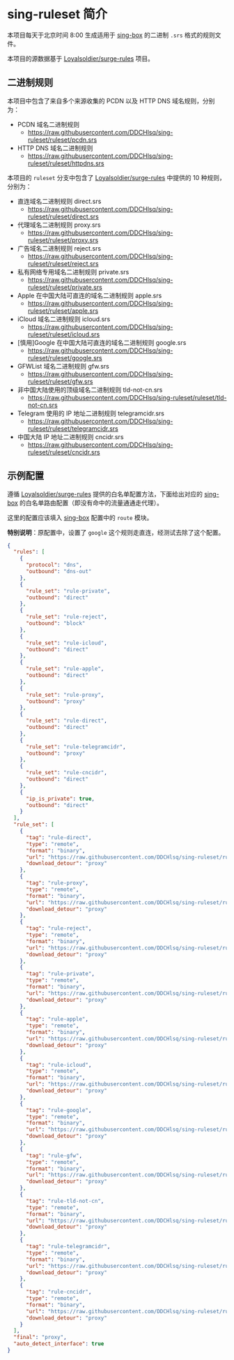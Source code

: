 # sing-ruleset 简介

本项目每天于北京时间 8:00 生成适用于 [sing-box](https://github.com/SagerNet/sing-box) 的二进制 `.srs` 格式的规则文件。

本项目的源数据基于 [Loyalsoldier/surge-rules](https://github.com/Loyalsoldier/surge-rules) 项目。

## 二进制规则

本项目中包含了来自多个来源收集的 PCDN 以及 HTTP DNS 域名规则，分别为：

- PCDN 域名二进制规则
  - https://raw.githubusercontent.com/DDCHlsq/sing-ruleset/ruleset/pcdn.srs
- HTTP DNS 域名二进制规则
  - https://raw.githubusercontent.com/DDCHlsq/sing-ruleset/ruleset/httpdns.srs

本项目的 `ruleset` 分支中包含了 [Loyalsoldier/surge-rules](https://github.com/Loyalsoldier/surge-rules) 中提供的 10 种规则，分别为：

- 直连域名二进制规则 direct.srs
  - https://raw.githubusercontent.com/DDCHlsq/sing-ruleset/ruleset/direct.srs
- 代理域名二进制规则 proxy.srs
  - https://raw.githubusercontent.com/DDCHlsq/sing-ruleset/ruleset/proxy.srs
- 广告域名二进制规则 reject.srs
  - https://raw.githubusercontent.com/DDCHlsq/sing-ruleset/ruleset/reject.srs
- 私有网络专用域名二进制规则 private.srs
  - https://raw.githubusercontent.com/DDCHlsq/sing-ruleset/ruleset/private.srs
- Apple 在中国大陆可直连的域名二进制规则 apple.srs
  - https://raw.githubusercontent.com/DDCHlsq/sing-ruleset/ruleset/apple.srs
- iCloud 域名二进制规则 icloud.srs
  - https://raw.githubusercontent.com/DDCHlsq/sing-ruleset/ruleset/icloud.srs
- \[慎用\]Google 在中国大陆可直连的域名二进制规则 google.srs
  - https://raw.githubusercontent.com/DDCHlsq/sing-ruleset/ruleset/google.srs
- GFWList 域名二进制规则 gfw.srs
  - https://raw.githubusercontent.com/DDCHlsq/sing-ruleset/ruleset/gfw.srs
- 非中国大陆使用的顶级域名二进制规则 tld-not-cn.srs
  - https://raw.githubusercontent.com/DDCHlsq/sing-ruleset/ruleset/tld-not-cn.srs
- Telegram 使用的 IP 地址二进制规则 telegramcidr.srs
  - https://raw.githubusercontent.com/DDCHlsq/sing-ruleset/ruleset/telegramcidr.srs
- 中国大陆 IP 地址二进制规则 cncidr.srs
  - https://raw.githubusercontent.com/DDCHlsq/sing-ruleset/ruleset/cncidr.srs

## 示例配置

遵循 [Loyalsoldier/surge-rules](https://github.com/Loyalsoldier/surge-rules) 提供的白名单配置方法，下面给出对应的 [sing-box](https://github.com/SagerNet/sing-box) 的白名单路由配置（即没有命中的流量通通走代理）。

这里的配置应该填入 [sing-box](https://github.com/SagerNet/sing-box) 配置中的 `route` 模块。

**特别说明**：原配置中，设置了 `google` 这个规则走直连，经测试去除了这个配置。

```json
{
  "rules": [
    {
      "protocol": "dns",
      "outbound": "dns-out"
    },
    {
      "rule_set": "rule-private",
      "outbound": "direct"
    },
    {
      "rule_set": "rule-reject",
      "outbound": "block"
    },
    {
      "rule_set": "rule-icloud",
      "outbound": "direct"
    },
    {
      "rule_set": "rule-apple",
      "outbound": "direct"
    },
    {
      "rule_set": "rule-proxy",
      "outbound": "proxy"
    },
    {
      "rule_set": "rule-direct",
      "outbound": "direct"
    },
    {
      "rule_set": "rule-telegramcidr",
      "outbound": "proxy"
    },
    {
      "rule_set": "rule-cncidr",
      "outbound": "direct"
    },
    {
      "ip_is_private": true,
      "outbound": "direct"
    }
  ],
  "rule_set": [
    {
      "tag": "rule-direct",
      "type": "remote",
      "format": "binary",
      "url": "https://raw.githubusercontent.com/DDCHlsq/sing-ruleset/ruleset/direct.srs",
      "download_detour": "proxy"
    },
    {
      "tag": "rule-proxy",
      "type": "remote",
      "format": "binary",
      "url": "https://raw.githubusercontent.com/DDCHlsq/sing-ruleset/ruleset/proxy.srs",
      "download_detour": "proxy"
    },
    {
      "tag": "rule-reject",
      "type": "remote",
      "format": "binary",
      "url": "https://raw.githubusercontent.com/DDCHlsq/sing-ruleset/ruleset/reject.srs",
      "download_detour": "proxy"
    },
    {
      "tag": "rule-private",
      "type": "remote",
      "format": "binary",
      "url": "https://raw.githubusercontent.com/DDCHlsq/sing-ruleset/ruleset/private.srs",
      "download_detour": "proxy"
    },
    {
      "tag": "rule-apple",
      "type": "remote",
      "format": "binary",
      "url": "https://raw.githubusercontent.com/DDCHlsq/sing-ruleset/ruleset/apple.srs",
      "download_detour": "proxy"
    },
    {
      "tag": "rule-icloud",
      "type": "remote",
      "format": "binary",
      "url": "https://raw.githubusercontent.com/DDCHlsq/sing-ruleset/ruleset/icloud.srs",
      "download_detour": "proxy"
    },
    {
      "tag": "rule-google",
      "type": "remote",
      "format": "binary",
      "url": "https://raw.githubusercontent.com/DDCHlsq/sing-ruleset/ruleset/google.srs",
      "download_detour": "proxy"
    },
    {
      "tag": "rule-gfw",
      "type": "remote",
      "format": "binary",
      "url": "https://raw.githubusercontent.com/DDCHlsq/sing-ruleset/ruleset/gfw.srs",
      "download_detour": "proxy"
    },
    {
      "tag": "rule-tld-not-cn",
      "type": "remote",
      "format": "binary",
      "url": "https://raw.githubusercontent.com/DDCHlsq/sing-ruleset/ruleset/tld-not-cn.srs",
      "download_detour": "proxy"
    },
    {
      "tag": "rule-telegramcidr",
      "type": "remote",
      "format": "binary",
      "url": "https://raw.githubusercontent.com/DDCHlsq/sing-ruleset/ruleset/telegramcidr.srs",
      "download_detour": "proxy"
    },
    {
      "tag": "rule-cncidr",
      "type": "remote",
      "format": "binary",
      "url": "https://raw.githubusercontent.com/DDCHlsq/sing-ruleset/ruleset/cncidr.srs",
      "download_detour": "proxy"
    }
  ],
  "final": "proxy",
  "auto_detect_interface": true
}
```


